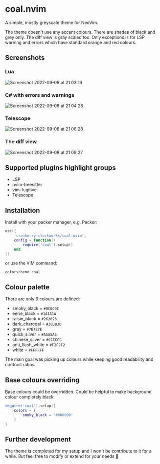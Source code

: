 # coal.nvim
A simple, mostly greyscale theme for NeoVim.

The theme doesn't use any accent colours. There are shades of black and grey
only. The diff view is gray scaled too. Only exceptions is for LSP warning and
errors which have standard orange and red colours.

## Screenshots

### Lua

![Screenshot 2022-09-08 at 21 03 19](https://user-images.githubusercontent.com/77539239/189206175-e79271a3-9d7c-4af0-80e1-2cab4cc3a0b3.png)

### C# with errors and warnings
![Screenshot 2022-09-08 at 21 04 26](https://user-images.githubusercontent.com/77539239/189206233-957c2175-79a0-4cec-84e7-0444564439f1.png)

### Telescope
![Screenshot 2022-09-08 at 21 06 28](https://user-images.githubusercontent.com/77539239/189206267-23ea48be-cc29-4932-a7f9-83a56824534d.png)

### The diff view
![Screenshot 2022-09-08 at 21 09 27](https://user-images.githubusercontent.com/77539239/189206305-059e72b6-7b40-4595-877d-0a849f4da369.png)

## Supported plugins highlight groups
- LSP
- nvim-treesitter
- vim-fugitive
- Telescope

## Installation

Install with your packer manager, e.g. Packer:

```lua
use({
    'cranberry-clockworks/coal.nvim',
    config = function()
        require('coal').setup()
    end
})
```

or use the VIM command:

```vim
colorscheme coal
```

## Colour palette

There are only 9 colours are defined:

- smoky_black = `#0C0C0C`
- eerie_black = `#1A1A1A`
- raisin_black = `#262626`
- dark_charcoal = `#303030`
- gray = `#7E7E7E`
- quick_silver = `#A5A5A5`
- chinese_silver = `#CCCCCC`
- anti_flash_white = `#F2F2F2`
- white = `#FFFFFF`

The main goal was picking up colours while keeping good readability and contrast
ratios.

## Base colours overriding

Base colours could be overridden. Could be helpful to make background colour
completely black:

```lua
require('coal').setup({
    colors = {
        smoky_black = '#000000'
    }
}
```

## Further development
The theme is completed for my setup and I won't be contribute to it for a while.
But feel free to modify or extend for your needs 🙂
